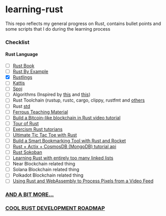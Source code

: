 # learning-rust
This repo reflects my general progress on Rust, contains bullet points and some scripts that I do during the learning process

### Checklist
#### Rust Language
- [ ] [Rust Book](https://doc.rust-lang.org/book/)
- [ ] [Rust By Example](https://doc.rust-lang.org/rust-by-example/index.html)
- [x] [Rustlings](https://github.com/rust-lang/rustlings/)
- [ ] [Kattis](https://open.kattis.com/problems)
- [ ] [Spoj](https://www.spoj.com/problems)
- [ ] Algorithms (Inspired by [this](https://github.com/TheAlgorithms/Rust) and [this](https://github.com/EbTech/rust-algorithms))
- [ ] Rust Toolchain (rustup, rustc, cargo, clippy, rustfmt and [others](https://github.com/rust-dev-tools/dev-tools-team)
- [ ] Rust [std](https://doc.rust-lang.org/std/)
- [ ] [Ferrous Teaching Material](https://ferrous-systems.github.io/teaching-material/)
- [ ] [Build a Bitcoin-like blockchain in Rust video tutorial](https://www.youtube.com/watch?v=qaykNPHJcyw)
- [ ] [Tour of Rust](https://tourofrust.com/index.html)
- [ ] [Exercism Rust tutorians](https://exercism.io/)
- [ ] [Ultimate Tic Tac Toe with Rust](https://www.minimax.dev/docs/ultimate/)
- [ ] [Build a Smart Bookmarking Tool with Rust and Rocket](https://developers.facebook.com/blog/post/2020/06/03/build-smart-bookmarking-tool-rust-rocket/)
- [ ] [Rust + Actix + CosmosDB (MongoDB) tutorial api](https://dev.to/jbarszczewski/rust-actix-cosmosdb-mongodb-tutorial-api-17i5)
- [ ] [Rust Sokoban](https://sokoban.iolivia.me/)
- [ ] [Learning Rust with entirely too many linked lists](https://rust-unofficial.github.io/too-many-lists/index.html#learn-rust-with-entirely-too-many-linked-lists)
- [ ] Near Blockchain related thing
- [ ] Solana Blockchain related thing
- [ ] Polkadot Blockchain related thing
- [ ] [Using Rust and WebAssembly to Process Pixels from a Video Feed](https://dev.to/fallenstedt/using-rust-and-webassembly-to-process-pixels-from-a-video-feed-4hhg)

### [AND A BIT MORE...](https://towardsdatascience.com/you-want-to-learn-rust-but-you-dont-know-where-to-start-fc826402d5ba)

### [COOL RUST DEVELOPMENT ROADMAP](https://github.com/anshulrgoyal/rust-web-developer-roadmap)
